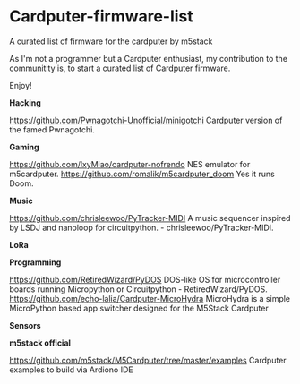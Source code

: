 # Cardputer-firmware-list
A curated list of firmware for the cardputer by m5stack

As I'm not a programmer but a Cardputer enthusiast, my contribution to the communitity is, to start a curated list of Cardputer firmware.

Enjoy!


**Hacking**

https://github.com/Pwnagotchi-Unofficial/minigotchi    Cardputer version of the famed Pwnagotchi.


**Gaming**

https://github.com/lxyMiao/cardputer-nofrendo    NES emulator for m5cardputer.
https://github.com/romalik/m5cardputer_doom    Yes it runs Doom.


**Music**

https://github.com/chrisleewoo/PyTracker-MIDI    A music sequencer inspired by LSDJ and nanoloop for circuitpython. - chrisleewoo/PyTracker-MIDI.


**LoRa**


**Programming**

https://github.com/RetiredWizard/PyDOS    DOS-like OS for microcontroller boards running Micropython or Circuitpython - RetiredWizard/PyDOS.
https://github.com/echo-lalia/Cardputer-MicroHydra    MicroHydra is a simple MicroPython based app switcher designed for the M5Stack Cardputer

**Sensors**

**m5stack official**

https://github.com/m5stack/M5Cardputer/tree/master/examples    Cardputer examples to build via Ardiono IDE
